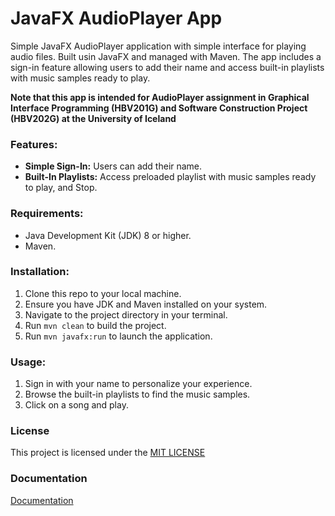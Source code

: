 # JavaFX AudioPlayer App

Simple JavaFX AudioPlayer application with simple interface for playing audio files. Built usin JavaFX and managed with Maven. The app includes a sign-in feature allowing users to add their name and access built-in playlists with music samples ready to play.

**Note that this app is intended for AudioPlayer assignment in Graphical Interface Programming (HBV201G) and Software Construction Project (HBV202G) at the University of Iceland**

### Features:

- **Simple Sign-In:** Users can add their name.
- **Built-In Playlists:** Access preloaded playlist with music samples ready to play, and Stop.

### Requirements:

- Java Development Kit (JDK) 8 or higher.
- Maven.

### Installation:

1. Clone this repo to your local machine.
2. Ensure you have JDK and Maven installed on your system.
3. Navigate to the project directory in your terminal.
4. Run `mvn clean` to build the project.
5. Run `mvn javafx:run` to launch the application.

### Usage:
1. Sign in with your name to personalize your experience.
2. Browse the built-in playlists to find the music samples.
3. Click on a song and play.

### License

This project is licensed under the [MIT LICENSE](LICENSE)

### Documentation
[Documentation](src/site/markdown/documentation.md) 
